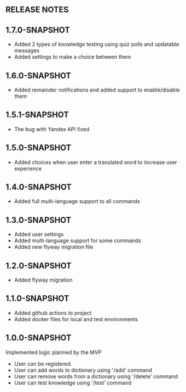 ## RELEASE NOTES

## 1.7.0-SNAPSHOT
* Added 2 types of knowledge testing using quiz polls and updatable messages
* Added settings to make a choice between them 
## 1.6.0-SNAPSHOT
* Added remainder notifications and added support to enable/disable them

## 1.5.1-SNAPSHOT
* The bug with Yandex API fixed 

## 1.5.0-SNAPSHOT
* Added choices when user enter a translated word to increase user experience

## 1.4.0-SNAPSHOT
* Added full multi-language support to all commands

## 1.3.0-SNAPSHOT
* Added user settings
* Added multi-language support for some commands
* Added new flyway migration file

## 1.2.0-SNAPSHOT
* Added flyway migration

## 1.1.0-SNAPSHOT

* Added github actions to project
* Added docker files for local and test environments 

## 1.0.0-SNAPSHOT

Implemented logic planned by the MVP
* User can be registered.
* User can add words to dictionary using '/add' command
* User can remove words from a dictionary using '/delete' command
* User can test knowledge using '/test' command
